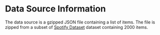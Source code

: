 # Data Source Information

The data source is a gzipped JSON file containing a list of items. The file is zipped from a subset of [Spotify Dataset](https://www.kaggle.com/datasets/yamaerenay/spotify-dataset-19212020-600k-tracks?select=tracks.csv) dataset containing 2000 items.
